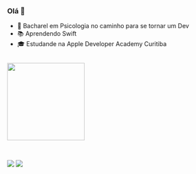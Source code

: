 ### Olá 👋
- 🧠 Bacharel em Psicologia no caminho para se tornar um Dev
- 📚 Aprendendo Swift
- 🎓 Estudande na Apple Developer Academy Curitiba
##

 <div>
  <a href="https://github.com/eros-maurilio">
  <img height="180em" src="https://github-readme-stats.vercel.app/api?username=eros-maurilio&show_icons=true&theme=graywhite&include_all_commits=true&count_private=true"/>
</div>
  <div style="display: inline_block"><br>
</div>
  
   ##
 
<div> 
  <a href = "mailto:eros.maurilio@gmail.com"><img src="https://img.shields.io/badge/-Gmail-%23333?style=for-the-badge&logo=gmail&logoColor=white" target="_blank"></a>
  <a href="https://www.linkedin.com/in/erosmaurilio" target="_blank"><img src="https://img.shields.io/badge/-LinkedIn-%230077B5?style=for-the-badge&logo=linkedin&logoColor=white" target="_blank"></a> 
  
  </div>

